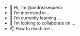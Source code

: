 - 👋 Hi, I’m @andreasequera
- 👀 I’m interested in ...
- 🌱 I’m currently learning ...
- 💞️ I’m looking to collaborate on ...
- 📫 How to reach me ...

<!---
andreasequera/andreasequera is a ✨ special ✨ repository because its `README.md` (this file) appears on your GitHub profile.
You can click the Preview link to take a look at your changes.
--->
